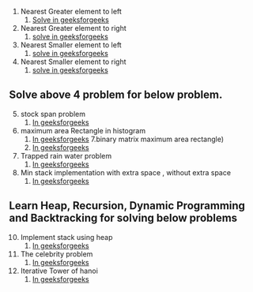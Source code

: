 1. Nearest Greater element to left
    1. [Solve in geeksforgeeks](https://www.geeksforgeeks.org/closest-greater-or-same-value-on-left-side-for-every-element-in-array/)
2. Nearest Greater element to right
    1. [solve in geeksforgeeks](https://www.geeksforgeeks.org/next-greater-element/)
3. Nearest Smaller element to left
    1. [solve in geeksforgeeks](https://www.geeksforgeeks.org/find-the-nearest-smaller-numbers-on-left-side-in-an-array/)
4. Nearest Smaller element to right
    1. [solve in geeksforgeeks](https://www.geeksforgeeks.org/next-smaller-element/)
    
## Solve above 4 problem for below problem.
5. stock span problem
    1. [In geeksforgeeks](https://www.geeksforgeeks.org/the-stock-span-problem/)
6. maximum area Rectangle in histogram
    1. [In geeksforgeeks](https://www.geeksforgeeks.org/largest-rectangle-under-histogram/)
7.binary matrix maximum area rectangle)
    1. [In geeksforgeeks](https://www.geeksforgeeks.org/maximum-size-rectangle-binary-sub-matrix-1s/)
8. Trapped rain water problem
    1. [In geeksforgeeks](https://www.geeksforgeeks.org/trapping-rain-water/)
9. Min stack implementation with extra space , without extra space
    1. [In geeksforgeeks](https://www.geeksforgeeks.org/design-and-implement-special-stack-data-structure/)
## Learn Heap, Recursion, Dynamic Programming and Backtracking for solving below problems
10. Implement stack using heap
    1. [In geeksforgeeks](https://www.geeksforgeeks.org/implement-stack-using-priority-queue-or-heap/)
11. The celebrity problem
    1. [In geeksforgeeks](https://www.geeksforgeeks.org/the-celebrity-problem/)
12. Iterative Tower of hanoi
    1. [In geeksforgeeks](https://www.geeksforgeeks.org/iterative-tower-of-hanoi/)
